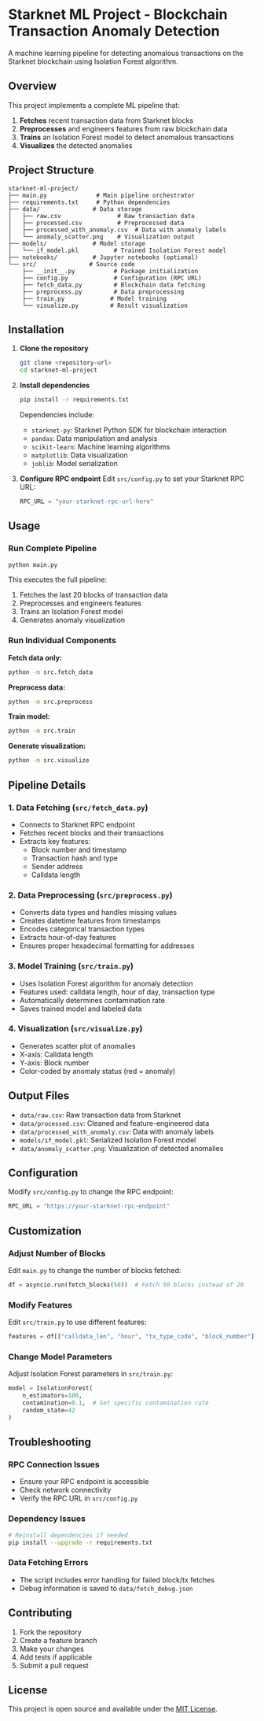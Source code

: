 # Starknet ML Project - Blockchain Transaction Anomaly Detection

A machine learning pipeline for detecting anomalous transactions on the Starknet blockchain using Isolation Forest algorithm.

## Overview

This project implements a complete ML pipeline that:
1. **Fetches** recent transaction data from Starknet blocks
2. **Preprocesses** and engineers features from raw blockchain data
3. **Trains** an Isolation Forest model to detect anomalous transactions
4. **Visualizes** the detected anomalies

## Project Structure

```
starknet-ml-project/
├── main.py              # Main pipeline orchestrator
├── requirements.txt     # Python dependencies
├── data/               # Data storage
│   ├── raw.csv                # Raw transaction data
│   ├── processed.csv          # Preprocessed data
│   ├── processed_with_anomaly.csv  # Data with anomaly labels
│   └── anomaly_scatter.png    # Visualization output
├── models/             # Model storage
│   └── if_model.pkl          # Trained Isolation Forest model
├── notebooks/          # Jupyter notebooks (optional)
└── src/               # Source code
    ├── __init__.py           # Package initialization
    ├── config.py             # Configuration (RPC URL)
    ├── fetch_data.py         # Blockchain data fetching
    ├── preprocess.py         # Data preprocessing
    ├── train.py             # Model training
    └── visualize.py         # Result visualization
```

## Installation

1. **Clone the repository**
   ```bash
   git clone <repository-url>
   cd starknet-ml-project
   ```

2. **Install dependencies**
   ```bash
   pip install -r requirements.txt
   ```

   Dependencies include:
   - `starknet-py`: Starknet Python SDK for blockchain interaction
   - `pandas`: Data manipulation and analysis
   - `scikit-learn`: Machine learning algorithms
   - `matplotlib`: Data visualization
   - `joblib`: Model serialization

3. **Configure RPC endpoint**
   Edit `src/config.py` to set your Starknet RPC URL:
   ```python
   RPC_URL = "your-starknet-rpc-url-here"
   ```

## Usage

### Run Complete Pipeline
```bash
python main.py
```

This executes the full pipeline:
1. Fetches the last 20 blocks of transaction data
2. Preprocesses and engineers features
3. Trains an Isolation Forest model
4. Generates anomaly visualization

### Run Individual Components

**Fetch data only:**
```bash
python -m src.fetch_data
```

**Preprocess data:**
```bash
python -m src.preprocess
```

**Train model:**
```bash
python -m src.train
```

**Generate visualization:**
```bash
python -m src.visualize
```

## Pipeline Details

### 1. Data Fetching (`src/fetch_data.py`)
- Connects to Starknet RPC endpoint
- Fetches recent blocks and their transactions
- Extracts key features:
  - Block number and timestamp
  - Transaction hash and type
  - Sender address
  - Calldata length

### 2. Data Preprocessing (`src/preprocess.py`)
- Converts data types and handles missing values
- Creates datetime features from timestamps
- Encodes categorical transaction types
- Extracts hour-of-day features
- Ensures proper hexadecimal formatting for addresses

### 3. Model Training (`src/train.py`)
- Uses Isolation Forest algorithm for anomaly detection
- Features used: calldata length, hour of day, transaction type
- Automatically determines contamination rate
- Saves trained model and labeled data

### 4. Visualization (`src/visualize.py`)
- Generates scatter plot of anomalies
- X-axis: Calldata length
- Y-axis: Block number
- Color-coded by anomaly status (red = anomaly)

## Output Files

- `data/raw.csv`: Raw transaction data from Starknet
- `data/processed.csv`: Cleaned and feature-engineered data
- `data/processed_with_anomaly.csv`: Data with anomaly labels
- `models/if_model.pkl`: Serialized Isolation Forest model
- `data/anomaly_scatter.png`: Visualization of detected anomalies

## Configuration

Modify `src/config.py` to change the RPC endpoint:
```python
RPC_URL = "https://your-starknet-rpc-endpoint"
```

## Customization

### Adjust Number of Blocks
Edit `main.py` to change the number of blocks fetched:
```python
df = asyncio.run(fetch_blocks(50))  # Fetch 50 blocks instead of 20
```

### Modify Features
Edit `src/train.py` to use different features:
```python
features = df[["calldata_len", "hour", "tx_type_code", "block_number"]].fillna(0)
```

### Change Model Parameters
Adjust Isolation Forest parameters in `src/train.py`:
```python
model = IsolationForest(
    n_estimators=100, 
    contamination=0.1,  # Set specific contamination rate
    random_state=42
)
```

## Troubleshooting

### RPC Connection Issues
- Ensure your RPC endpoint is accessible
- Check network connectivity
- Verify the RPC URL in `src/config.py`

### Dependency Issues
```bash
# Reinstall dependencies if needed
pip install --upgrade -r requirements.txt
```

### Data Fetching Errors
- The script includes error handling for failed block/tx fetches
- Debug information is saved to `data/fetch_debug.json`

## Contributing

1. Fork the repository
2. Create a feature branch
3. Make your changes
4. Add tests if applicable
5. Submit a pull request

## License

This project is open source and available under the [MIT License](LICENSE).
